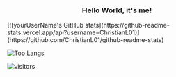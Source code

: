 <h3 align=center>Hello World, it's me!</h3>
[![yourUserName's GitHub stats](https://github-readme-stats.vercel.app/api?username=ChristianL01)](https://github.com/ChristianL01/github-readme-stats)

[![Top Langs](https://github-readme-stats.vercel.app/api/top-langs/?username=ChristianL01&layout=compact)](https://github.com/ChristianL01/github-readme-stats)

![visitors](https://visitor-badge.glitch.me/badge?page_id=ChristianL01.ChristianL01)


<!--
**ChristianL01/ChristianL01** is a ✨ _special_ ✨ repository because its `README.md` (this file) appears on your GitHub profile.

Here are some ideas to get you started:

- 🔭 I’m currently working on ...
- 🌱 I’m currently learning ...
- 👯 I’m looking to collaborate on ...
- 🤔 I’m looking for help with ...
- 💬 Ask me about ...
- 📫 How to reach me: ...
- 😄 Pronouns: ...
- ⚡ Fun fact: ...
-->
